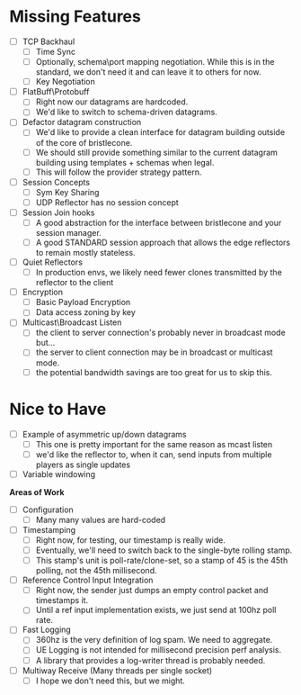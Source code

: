 # Missing Features 
- [ ] TCP Backhaul  
  - [ ] Time Sync
  - [ ] Optionally, schema\port mapping negotiation. While this is in the standard, we don't need it and can leave it to others for now.  
  - [ ] Key Negotiation
- [ ] FlatBuff\Protobuff
  - [ ] Right now our datagrams are hardcoded.
  - [ ] We'd like to switch to schema-driven datagrams.
- [ ] Defactor datagram construction
  - [ ] We'd like to provide a clean interface for datagram building outside of the core of bristlecone.
  - [ ] We should still provide something similar to the current datagram building using templates + schemas when legal.
  - [ ] This will follow the provider strategy pattern.
- [ ] Session Concepts  
  - [ ] Sym Key Sharing  
  - [ ] UDP Reflector has no session concept  
- [ ] Session Join hooks
  - [ ] A good abstraction for the interface between bristlecone and your session manager.
  - [ ] A good STANDARD session approach that allows the edge reflectors to remain mostly stateless.
- [ ] Quiet Reflectors
  - [ ] In production envs, we likely need fewer clones transmitted by the reflector to the client
- [ ] Encryption  
  - [ ] Basic Payload Encryption  
  - [ ] Data access zoning by key
- [ ] Multicast\Broadcast Listen
  - [ ] the client to server connection's probably never in broadcast mode but...
  - [ ] the server to client connection may be in broadcast or multicast mode.
  - [ ] the potential bandwidth savings are too great for us to skip this.
     
# Nice to Have
- [ ] Example of asymmetric up/down datagrams
  - [ ] This one is pretty important for the same reason as mcast listen
  - [ ] we'd like the reflector to, when it can, send inputs from multiple players as single updates
- [ ] Variable windowing  

**Areas of Work**  
- [ ] Configuration   
  - [ ] Many many values are hard-coded
- [ ] Timestamping
  - [ ] Right now, for testing, our timestamp is really wide.
  - [ ] Eventually, we'll need to switch back to the single-byte rolling stamp.
  - [ ] This stamp's unit is poll-rate/clone-set, so a stamp of 45 is the 45th polling, not the 45th millisecond.
- [ ] Reference Control Input Integration  
  - [ ] Right now, the sender just dumps an empty control packet and timestamps it.  
  - [ ] Until a ref input implementation exists, we just send at 100hz poll rate.  
- [ ] Fast Logging
  - [ ] 360hz is the very definition of log spam. We need to aggregate.
  - [ ] UE Logging is not intended for millisecond precision perf analysis.  
  - [ ] A library that provides a log-writer thread is probably needed.  
- [ ] Multiway Receive (Many threads per single socket)  
  - [ ] I hope we don't need this, but we might.
